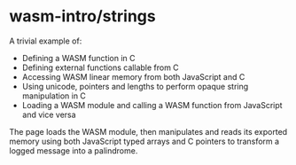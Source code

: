 # wasm-intro/strings

A trivial example of:

- Defining a WASM function in C
- Defining external functions callable from C
- Accessing WASM linear memory from both JavaScript and C
- Using unicode, pointers and lengths to perform opaque string manipulation in C
- Loading a WASM module and calling a WASM function from JavaScript and vice versa

The page loads the WASM module, then manipulates and reads its exported memory using both JavaScript typed arrays and C pointers to transform a logged message into a palindrome.


